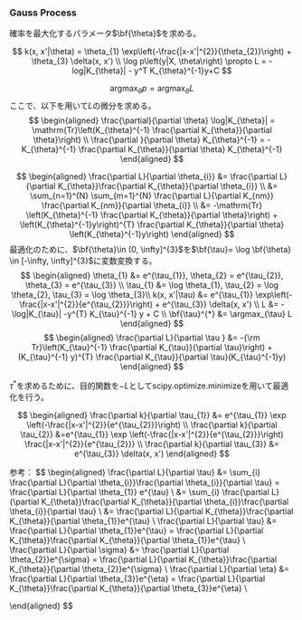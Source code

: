 ### Gauss Process

確率を最大化するパラメータ$\bf{\theta}$を求める。

$$
k(x, x'|\theta) = \theta_{1} \exp\left(-\frac{|x-x'|^{2}}{\theta_{2}}\right) + \theta_{3} \delta(x, x') \\
\log p\left(y|X, \theta\right) \propto L = -log|K_{\theta}| - y^T K_{\theta}^{-1}y+C
$$


$$
\mathrm{argmax}_{\theta} p = \mathrm{argmax}_{\theta} L
$$
ここで、以下を用いて$L$の微分を求める。
$$
\begin{aligned}
\frac{\partial}{\partial \theta} \log|K_{\theta}| = \mathrm{Tr}\left(K_{\theta}^{-1} \frac{\partial K_{\theta}}{\partial \theta}\right) \\
\frac{\partial }{\partial \theta} K_{\theta}^{-1} = -K_{\theta}^{-1} \frac{\partial K_{\theta}}{\partial \theta} K_{\theta}^{-1}
\end{aligned}
$$

$$
\begin{aligned}
\frac{\partial L}{\partial \theta_{i}} &= \frac{\partial L}{\partial K_{\theta}}\frac{\partial K_{\theta}}{\partial \theta_{i}} \\
&= \sum_{n=1}^{N} \sum_{m=1}^{N} \frac{\partial L}{\partial K_{nm}}
 \frac{\partial K_{nm}}{\partial \theta_{i}} \\
 &= -\mathrm{Tr} \left(K_{\theta}^{-1} \frac{\partial K_{\theta}}{\partial \theta}\right) + \left(K_{\theta}^{-1}y\right)^{T} \frac{\partial K_{\theta}}{\partial \theta} \left(K_{\theta}^{-1}y\right)
\end{aligned}
$$
最適化のために、$\bf{\theta}\in (0, \infty]^{3}$を$\bf{\tau}= \log \bf{\theta} \in [-\infty, \infty]^{3}$に変数変換する。
$$
\begin{aligned}
\theta_{1} &= e^{\tau_{1}}, \theta_{2} = e^{\tau_{2}}, \theta_{3} = e^{\tau_{3}} \\
\tau_{1} &= \log \theta_{1}, \tau_{2} = \log \theta_{2}, \tau_{3} = \log \theta_{3}\\
k(x, x'|\tau) &= e^{\tau_{1}} \exp\left(-\frac{|x-x'|^{2}}{e^{\tau_{2}}}\right) + e^{\tau_{3}} \delta(x, x') \\
L &=  - \log|K_{\tau}| -y^{T} K_{\tau}^{-1} y + C \\
\bf{\tau}^{*} &= \argmax_{\tau} L
\end{aligned}
$$
$$
\begin{aligned}
\frac{\partial L}{\partial \tau } &= -{\rm Tr}\left(K_{\tau}^{-1} \frac{\partial K_{\tau}}{\partial \tau}\right) + (K_{\tau}^{-1} y)^{T} \frac{\partial K_{\tau}}{\partial \tau}(K_{\tau}^{-1}y)
\end{aligned}
$$

$\tau^{*}$を求めるために、目的関数を$-L$としてscipy.optimize.minimizeを用いて最適化を行う。

$$
\begin{aligned}
\frac{\partial k}{\partial \tau_{1}} &= e^{\tau_{1}} \exp \left(-\frac{|x-x'|^{2}}{e^{\tau_{2}}}\right) \\
\frac{\partial k}{\partial \tau_{2}} &=e^{\tau_{1}}  \exp \left(-\frac{|x-x'|^{2}}{e^{\tau_{2}}}\right) \frac{|x-x'|^{2}}{e^{\tau_{2}}} \\
\frac{\partial k}{\partial \tau_{3}} &= e^{\tau_{3}} \delta(x, x')
\end{aligned}
$$

参考：
$$
\begin{aligned}
\frac{\partial L}{\partial \tau} &= \sum_{i} \frac{\partial L}{\partial \theta_{i}}\frac{\partial \theta_{i}}{\partial \tau} = \frac{\partial L}{\partial \theta_{1}} e^{\tau} \\
&= \sum_{i} \frac{\partial L}{\partial K_{\theta}}\frac{\partial K_{\theta}}{\partial \theta_{i}}\frac{\partial \theta_{i}}{\partial \tau} \\
&= \frac{\partial L}{\partial K_{\theta}}\frac{\partial K_{\theta}}{\partial \theta_{1}}e^{\tau} \\
\frac{\partial L}{\partial \tau} &= \frac{\partial L}{\partial \theta_{1}}e^{\tau} = \frac{\partial L}{\partial K_{\theta}}\frac{\partial K_{\theta}}{\partial \theta_{1}}e^{\tau} \\
\frac{\partial L}{\partial \sigma} &= \frac{\partial L}{\partial \theta_{2}}e^{\sigma} = \frac{\partial L}{\partial K_{\theta}}\frac{\partial K_{\theta}}{\partial \theta_{2}}e^{\sigma} \\
\frac{\partial L}{\partial \eta} &= \frac{\partial L}{\partial \theta_{3}}e^{\eta} = \frac{\partial L}{\partial K_{\theta}}\frac{\partial K_{\theta}}{\partial \theta_{3}}e^{\eta} \\

\end{aligned}
$$
